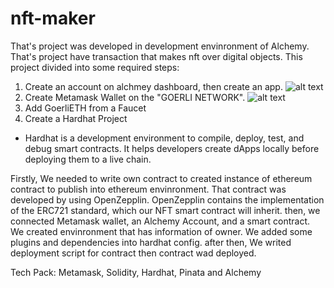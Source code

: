 # nft-maker

That's project was developed in development envinronment of Alchemy. That's project have transaction that makes nft over digital objects. This project divided into some required steps:

1. Create an account on alchmey dashboard, then create an app.
![alt text](https://user-images.githubusercontent.com/62469567/197407770-734e7adb-818b-491a-b9f7-3102e18c0066.png)
2. Create Metamask Wallet on the "GOERLI NETWORK". 
![alt text](https://user-images.githubusercontent.com/62469567/197407890-685e848a-9a78-435a-b3d0-7b1a83bf6b90.png)
3. Add GoerliETH from a Faucet
4. Create a Hardhat Project
* Hardhat is a development environment to compile, deploy, test, and debug smart contracts. It helps developers create dApps locally before deploying them to a live chain.

Firstly, We needed to write own contract to created instance of ethereum contract to publish into ethereum envinronment. That contract was developed by using OpenZepplin. OpenZepplin contains the implementation of the ERC721 standard, which our NFT smart contract will inherit. then, we connected Metamask wallet, an Alchemy Account, and a smart contract. We created envinronment that has information of owner. We added some plugins and dependencies into hardhat config. after then, We writed deployment script for contract then contract wad deployed.

Tech Pack: Metamask, Solidity, Hardhat, Pinata and Alchemy

